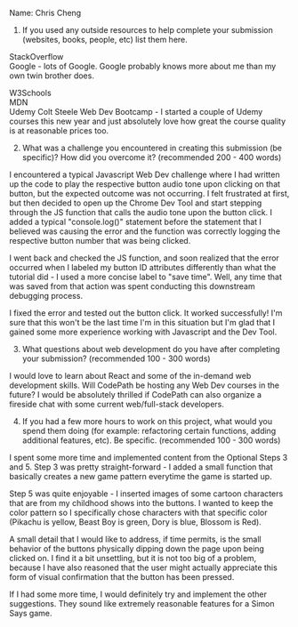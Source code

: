 Name: Chris Cheng

1. If you used any outside resources to help complete your submission (websites, books, people, etc) 
list them here.

StackOverflow    
Google - lots of Google.
Google probably knows more about me than my own twin brother does.  

W3Schools  
MDN  
Udemy Colt Steele Web Dev Bootcamp - I started a couple of Udemy courses this 
new year and just absolutely love how great the course quality is at reasonable prices too. 

2. What was a challenge you encountered in creating this submission (be specific)? 
How did you overcome it? (recommended 200 - 400 words) 

I encountered a typical Javascript Web Dev challenge where I had written up the
code to play the respective button audio tone upon clicking on that button, but 
the expected outcome was not occurring. I felt frustrated at first, but then
decided to open up the Chrome Dev Tool and start stepping through the JS function
that calls the audio tone upon the button click. I added a typical
"console.log()" statement before the statement that I believed was causing the
error and the function was correctly logging the respective button number 
that was being clicked. 

I went back and checked the JS function, and soon realized that the error 
occurred when I labeled my button ID attributes differently than what the
tutorial did - I used a more concise label to "save time". Well, any time 
that was saved from that action was spent conducting this downstream
debugging process. 

I fixed the error and tested out the button click. It worked successfully!
I'm sure that this won't be the last time I'm in this situation but I'm glad
that I gained some more experience working with Javascript and the Dev Tool. 

3. What questions about web development do you have after completing your submission? 
(recommended 100 - 300 words)

I would love to learn about React and some of the in-demand web development skills. 
Will CodePath be hosting any Web Dev courses in the future? I would be absolutely
thrilled if CodePath can also organize a fireside chat with some current web/full-stack
developers. 

4. If you had a few more hours to work on this project, what would you spend them doing
(for example: refactoring certain functions, adding additional features, etc). Be specific. 
(recommended 100 - 300 words) 

I spent some more time and implemented content from the Optional Steps 3 and 5.
Step 3 was pretty straight-forward - I added a small function that basically 
creates a new game pattern everytime the game is started up. 

Step 5 was quite enjoyable - I inserted images of some cartoon characters that are 
from my childhood shows into the buttons. 
I wanted to keep the color pattern so I specifically chose characters with 
that specific color (Pikachu is yellow, Beast Boy is green, Dory is blue, Blossom is Red).

A small detail that I would like to address, if time permits, is the small behavior of the
buttons physically dipping down the page upon being clicked on. I find it a bit
unsettling, but it is not too big of a problem, because I have also reasoned that
the user might actually appreciate this form of visual confirmation that the button
has been pressed. 

If I had some more time, I would definitely try and implement the other suggestions. 
They sound like extremely reasonable features for a Simon Says game. 